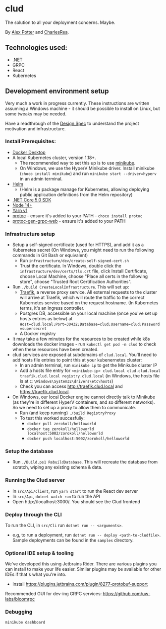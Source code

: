 # clud

The solution to all your deployment concerns. Maybe.

By [Alex Potter](https://github.com/AlexJPotter) and [CharlesRea](https://github.com/CharlesRea).

## Technologies used:
* .NET
* GRPC
* React
* Kubernetes

## Development environment setup

Very much a work in progress currently. These instructions are written assuming a Windows machine - it should
be possible to install on Linux, but some tweaks may be needed.

Have a readthrough of the [Design Spec](./docs/01_DesignSpec.md) to understand the project motivation and infrastructure.

### Install Prerequisites:
* [Docker Desktop](https://www.docker.com/get-started)
* A local Kubernetes cluster, version 1.18+. 
  * The recommended way to set this up is to use [minikube](https://minikube.sigs.k8s.io/docs/start/).
  * On Windows, we use the HyperV Minikube driver. Install minikube (`choco install minikube`)
    and run `minikube start --driver=hyperv` in an admin terminal.
* [Helm](https://helm.sh/docs/intro/install/)
  * (Helm is a package manage for Kubernetes, allowing deploying public application definitions from the Helm repository)
* [.NET Core 5.0 SDK](https://dotnet.microsoft.com/download)
* [Node 14+](https://nodejs.org/en/)
* [Yarn v1](https://classic.yarnpkg.com/lang/en/)
* [protoc](https://github.com/protocolbuffers/protobuf/releases) - ensure it's added to your PATH - `choco install protoc`
* [protoc-gen-grpc-web](https://github.com/grpc/grpc-web/releases) - ensure it's added to your PATH

### Infrastructure setup
* Setup a self-signed certificate (used for HTTPS), and add it as a Kubernetes secret (On Windows, you might need to run the following commands in Git Bash or equivalent)
  * Run `infrastructure/dev/create-self-signed-cert.sh`
  * Trust the certificate. In Windows, double click the `infrastructure/dev/certs/tls.crt` file, click Install Certificate, choose Local Machine, choose
    "Place all certs in the following store", choose "Trusted Root Certification Authorities".
* Run `./build CreateLocalInfrastructure`. This will set up:
  * [Traefik](https://docs.traefik.io/), a reverse proxy service. All external requests to the cluster will arrive at
    Traefik, which will route the traffic to the correct Kubernetes service based on the request hostname. (In Kubernetes
    terms, it's an Ingress controller.
  * Postgres DB, accessible on your local machine (once you've set up hosts entries as below) at
    `Host=clud.local;Port=30432;Database=clud;Username=clud;Password=supersecret`
  * A Docker registry
* It may take a few minutes for the resources to be created while k8s downloads the docker images - run `kubectl get pod -n clud` to check when these resources have been created.
* clud services are exposed at subdomains of `clud.local`. You'll need to add hosts file entries to point this at your kubenernetes cluster:
  * In an admin terminal, run `minikube ip` to get the Minikube cluster IP
  * Add a hosts file entry for `<minikube-ip> clud.local clud.clud.local traefik.clud.local registry.clud.local` (in Windows, the hosts file is at `C:\Windows\System32\drivers\etc\hosts`)
  * Check you can access http://traefik.clud.local and  https://traefik.clud.local.
* On Windows, our local Docker engine cannot directly talk to Minikube (as they're in different HyperV
  containers, and so different networks). So we need to set up a proxy to allow them to communicate.
  * Run (and keep running) `./build RegistryProxy`
  * To test this worked succesfully:
    * `docker pull zerokoll/helloworld`
    * `docker tag zerokoll/helloworld  localhost:5002/zorokoll/helloworld`
    * `docker push localhost:5002/zorokoll/helloworld`

### Setup the database
* Run `./Build.ps1 RebuildDatabase`. This will recreate the database from scratch, wiping any existing schema & data.

### Running the Clud server
* In `src/Api/client`, run `yarn start` to run the React dev server
* In `src/Api`, `dotnet watch run` to run the API
* Open http://localhost:3000/. You should see the Clud frontend

### Deploy through the CLI
To run the CLI, in `src/Cli` run `dotnet run -- <arguments>`. 
* e.g, to run a deployment, run `dotnet run -- deploy <path-to-cludfile>`. Sample deployments can be found in the `samples` directory.

### Optional IDE setup & tooling
We've developed this using Jetbrains Rider. There are various plugins you can install to make your life easier. Similar
plugins may be available for other IDEs if that's what you're into.
* Install https://plugins.jetbrains.com/plugin/8277-protobuf-support

Recommended GUI for dev-ing GRPC services: https://github.com/uw-labs/bloomrpc


### Debugging
`minikube dashboard`
